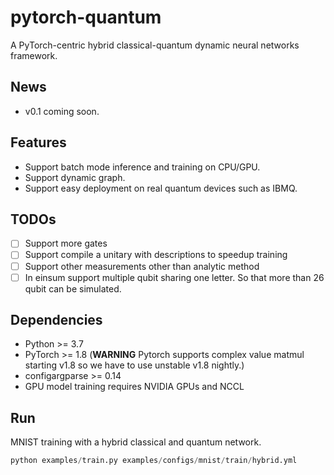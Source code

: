 # pytorch-quantum
A PyTorch-centric hybrid classical-quantum dynamic neural networks framework.

## News
- v0.1 coming soon.

## Features
- Support batch mode inference and training on CPU/GPU.
- Support dynamic graph.
- Support easy deployment on real quantum devices such as IBMQ.

## TODOs
- [ ] Support more gates
- [ ] Support compile a unitary with descriptions to speedup training
- [ ] Support other measurements other than analytic method
- [ ] In einsum support multiple qubit sharing one letter. So that more than 26 qubit can be simulated.

## Dependencies
- Python >= 3.7
- PyTorch >= 1.8 (**WARNING** Pytorch supports complex value matmul starting v1.8 so we have to use unstable v1.8 nightly.)
- configargparse >= 0.14
- GPU model training requires NVIDIA GPUs and NCCL

## Run
MNIST training with a hybrid classical and quantum network.

```python
python examples/train.py examples/configs/mnist/train/hybrid.yml
```
